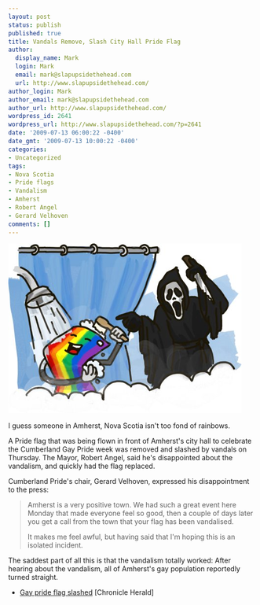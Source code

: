 ```yaml
---
layout: post
status: publish
published: true
title: Vandals Remove, Slash City Hall Pride Flag
author:
  display_name: Mark
  login: Mark
  email: mark@slapupsidethehead.com
  url: http://www.slapupsidethehead.com/
author_login: Mark
author_email: mark@slapupsidethehead.com
author_url: http://www.slapupsidethehead.com/
wordpress_id: 2641
wordpress_url: http://www.slapupsidethehead.com/?p=2641
date: '2009-07-13 06:00:22 -0400'
date_gmt: '2009-07-13 10:00:22 -0400'
categories:
- Uncategorized
tags:
- Nova Scotia
- Pride flags
- Vandalism
- Amherst
- Robert Angel
- Gerard Velhoven
comments: []
---
```

![Pride Slasher Flick](/wp-content/media/2009/07/pride-flag-attack.jpg "Pride Slasher Flick")

I guess someone in Amherst, Nova Scotia isn't too fond of rainbows.

A Pride flag that was being flown in front of Amherst's city hall to celebrate the Cumberland Gay Pride week was removed and slashed by vandals on Thursday. The Mayor, Robert Angel, said he's disappointed about the vandalism, and quickly had the flag replaced.

Cumberland Pride's chair, Gerard Velhoven, expressed his disappointment to the press:

> Amherst is a very positive town. We had such a great event here Monday that made everyone feel so good, then a couple of days later you get a call from the town that your flag has been vandalised.
> 
> It makes me feel awful, but having said that I'm hoping this is an isolated incident.

The saddest part of all this is that the vandalism totally worked: After hearing about the vandalism, all of Amherst's gay population reportedly turned straight.

- [Gay pride flag slashed](http://thechronicleherald.ca/NovaScotia/1131754.html) [Chronicle Herald]
